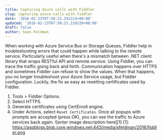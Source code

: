 ```yaml
---
title: Capturing Azure calls with Fiddler
slug: capturing-azure-calls-with-fiddler
date: '2016-02-23T07:50:21.291314+00:00'
updated: '2016-02-23T07:50:21.210220+00:00'
draft: false
author: Sean Feldman
---
```

When working with Azure Service Bus or Storage Queues, Fiddler help in troubleshooting errors that could happen while talking to the remote service. Particularly useful when there's a mismatch between .NET client library that wraps RESTful API and remote service. Using Fiddler, you can trace the traffic going back and forth. Communication happens over HTTPS and sometimes Fiddler can refuse to show the values. When that happens, you no longer troubleshoot your Azure Service usage, but Fiddler configuration. Luckily, the fix as easy as resetting certificates used by Fiddler.
1. Tools > Fiddler Options.
1. Select HTTPS.
1. Generate certificates using CertEnroll engine.
1. Under Actions, select `Reset Certificates`.
Once all popups with prompts are accepted (press OK), you can see the traffic to Azure services back again.
![enter image description here][1]
[1]: https://aspblogs.blob.core.windows.net:443/media/sfeldman/2016/fiddler.png
